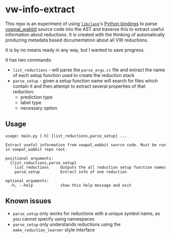 # vw-info-extract

This repo is an experiment of using [`libclang`](https://clang.llvm.org/doxygen/group__CINDEX.html)'s [Python bindings](https://pypi.org/project/libclang/) to parse [vowpal_wabbit](https://github.com/VowpalWabbit/vowpal_wabbit) source code into the AST and traverse this to extract useful information about reductions. It is created with the thinking of automatically producing metadata based documentation about all VW reductions.

It is by no means ready in any way, but I wanted to save progress.

It has two commands:
- `list_reductions` - will parse the `parse_args.cc` file and extract the name of each setup function used to create the reduction stack
- `parse_setup` - given a setup function name will search for files which contain it and then attempt to extract several properties of that reduction:
    - prediction type
    - label type
    - necessary option

## Usage

```
usage: main.py [-h] {list_reductions,parse_setup} ...

Extract useful information from vowpal_wabbit source code. Must be run in vowpal_wabbit repo root.

positional arguments:
  {list_reductions,parse_setup}
    list_reductions     Outputs the all reduction setup function names
    parse_setup         Extract info of one reduction

optional arguments:
  -h, --help            show this help message and exit
```

## Known issues
- `parse_setup` only works for reductions with a unique symbol name, as you cannot specify using namespaces
- `parse_setup` only understands reductions using the `make_reduction_learner` style interface
